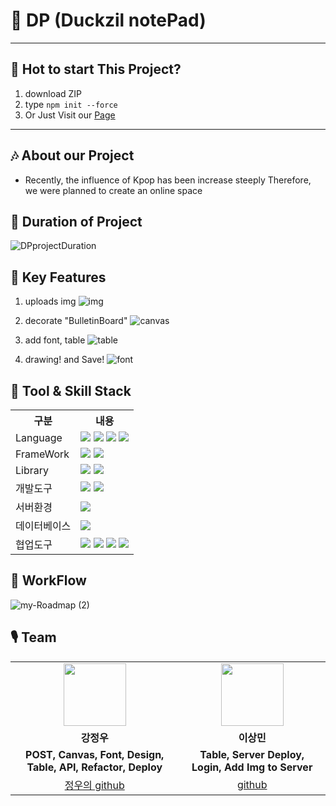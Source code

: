 # 🎨 DP (Duckzil notePad)

<hr/>

## 🧱 Hot to start This Project?
1. download ZIP
2. type `npm init --force`
3. Or Just Visit our [Page](https://duck-zil-pad-axwt.vercel.app/)

<hr/>

## 🎶 About our Project
- Recently, the influence of Kpop has been increase steeply
  Therefore, we were planned to create an online space

## 📅 Duration of Project
![DPprojectDuration](https://user-images.githubusercontent.com/104994979/222954159-e9742033-9850-420a-86e2-884e3ba1fd8a.png)

## 🎤 Key Features
1. uploads img
![img](https://user-images.githubusercontent.com/104994979/222954173-249cdd0e-f8d8-450e-a273-03d74f4a0f9a.gif)

2. decorate "BulletinBoard"
![canvas](https://user-images.githubusercontent.com/104994979/222954192-98b2ecef-45af-471b-b1fa-eb59d1bf6efd.gif)

3. add font, table
![table](https://user-images.githubusercontent.com/104994979/222954183-a6fc0e00-8f88-45a3-9946-5baa44964789.gif)

4. drawing! and Save!
![font](https://user-images.githubusercontent.com/104994979/222954239-f66ef8b6-2ecc-4ac7-b80e-99cb3dc87633.gif)

## 🔧 Tool & Skill Stack
<table>
    <tr>
        <th>구분</th>
        <th>내용</th>
    </tr>
    <tr>
        <td>Language</td>
        <td>
            <img src="https://img.shields.io/badge/HTML5-E34F26?style=for-the-badge&logo=HTML5&logoColor=white"/>
            <img src="https://img.shields.io/badge/CSS3-1572B6?style=for-the-badge&logo=CSS3&logoColor=white"/>
            <img src="https://img.shields.io/badge/JavaScript-F7DF1E?style=for-the-badge&logo=JavaScript&logoColor=white"/>
            <img src="https://img.shields.io/badge/TypeScript-3178C6?style=for-the-badge&logo=TypeScript&logoColor=white"/>
        </td>
    </tr>
    <tr>
        <td>FrameWork</td>
        <td>
            <img src="https://img.shields.io/badge/React-61DAFB?style=for-the-badge&logo=React&logoColor=white"/>
            <img src="https://img.shields.io/badge/Next.js-000000?style=for-the-badge&logo=Next.js&logoColor=white"/>
        </td>
    </tr>
    <tr>
        <td>Library</td>
        <td>
            <img src="https://img.shields.io/badge/Redux-764ABC?style=for-the-badge&logo=Redux&logoColor=white"/>
            <img src="https://img.shields.io/badge/Font Awesome-528DD7?style=for-the-badge&logo=Font Awesome&logoColor=white"/>
        </td>
    </tr>
    <tr>
        <td>개발도구</td>
        <td>
            <img src="https://img.shields.io/badge/VSCode-007ACC?style=for-the-badge&logo=VisualStudioCode&logoColor=white"/>
            <img src="https://img.shields.io/badge/WebStorm-000000?style=for-the-badge&logo=WebStorm&logoColor=white"/>
        </td>
    </tr>
    <tr>
        <td>서버환경</td>
        <td>
            <img src="https://img.shields.io/badge/Vercel-000000?style=for-the-badge&logo=Vercel&logoColor=white"/>
        </td>
    </tr>
    <tr>
        <td>데이터베이스</td>
        <td>
            <img src="https://img.shields.io/badge/MongoDB-47A248?style=for-the-badge&logo=MongoDB&logoColor=white"/>
        </td>
    </tr>
    <tr>
        <td>협업도구</td>
        <td>
            <img src="https://img.shields.io/badge/Git-F05032?style=for-the-badge&logo=Git&logoColor=white"/>
            <img src="https://img.shields.io/badge/GitHub-181717?style=for-the-badge&logo=GitHub&logoColor=white"/>
            <img src="https://img.shields.io/badge/Notion-000000?style=for-the-badge&logo=Notion&logoColor=white"/>
            <img src="https://img.shields.io/badge/Sourcetree-0052CC?style=for-the-badge&logo=Sourcetree&logoColor=white"/>
        </td>
    </tr>
</table>

## 🎵 WorkFlow
![my-Roadmap (2)](https://user-images.githubusercontent.com/104994979/222954265-42cc74f3-4e83-47fa-84a3-4384e5786052.png)

## 🎙 Team
<table>
  <tr>
    <td align="center"><img src="https://mblogthumb-phinf.pstatic.net/20160127_177/krazymouse_1453865104404DjQIi_PNG/%C4%AB%C4%AB%BF%C0%C7%C1%B7%BB%C1%EE_%B6%F3%C0%CC%BE%F0.png?type=w2" width="100" height="100"/></td>
    <td align="center"><img src="https://item.kakaocdn.net/do/fd49574de6581aa2a91d82ff6adb6c0115b3f4e3c2033bfd702a321ec6eda72c" width="100" height="100"/></td>
  </tr>

  <tr>
    <td align="center"><strong>강정우</strong></td>
    <td align="center"><strong>이상민</strong></td>
  </tr>

  <tr>
    <td align="center"><b>POST, Canvas, Font, Design, Table, API, Refactor, Deploy</b></td>
    <td align="center"><b>Table, Server Deploy, Login, Add Img to Server</b></td>
  </tr>
  <tr>
    <td align="center"><a href="https://github.com/Kang-Jeong-Woo" target='_blank'>정우의 github</a></td>
    <td align="center"><a href="https://github.com/자신의username작성해주세요" target='_blank'>github</a></td>
  </tr>
</table>
